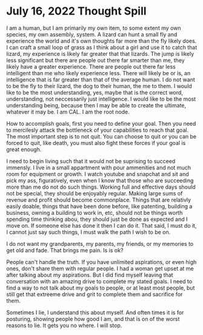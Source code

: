 # July 16, 2022 Thought Spill

I am a human, but I am primarily my own item, to some extent my own species, my own assembly, system. 
A lizard can hunt a small fly and experience the world and it's own thoughts far more than the fly likely does. 
I can craft a small loop of grass as I think about a girl and use it to catch that lizard, my experience is likely far greater that that lizards.
The jump is likely less significant but there are people out there far smarter than me, they likely have a greater experience.
There are people out there far less intelligent than me who likely experience less. 
There will likely be or is, an intelligence that is far greater than that of the average human.
I do not want to be the fly to their lizard, the dog to their human, the me to them.
I would like to be the most understanding, yes, maybe that is the correct word, understanding, not neccessarily just intelligence.
I would like to be the most understanding being, because then I may be able to create the ultimate, whatever it may be.
I am CAL.
I am the root node.

How to accomplish goals, first you need to define your goal.
Then you need to mercilesly attack the bottleneck of your capabilities to reach that goal.
The most important step is to not quit. 
You can choose to quit or you can be forced to quit, like death, you must also fight these forces if your goal is great enough.

I need to begin living such that it would not be suprising to succeed immensly.
I live in a small appartment with pour ammenities and not much room for equipment or growth.
I watch youtube and snapchat and sit and pick my ass, figuratively, even when I know that those who are succeeding more than me do not do such things.
Working full and effective days should not be special, they should be enjoyably regular.
Making large sums of revenue and profit should become commonplace.
Things that are relativly easily doable, things that have been done before, like patenting, building a business, owning a building to work in, etc, should not be things worth spending time thinking abou, they should just be done as expected and I move on.
If someone else has done it then I can do it.
That said, I must do it, I cannot just say such things, I must walk the path I wish to be on.

I do not want my grandparents, my parents, my friends, or my memories to get old and fade. 
That brings me pain.
Is is ok?

People can't handle the truth.
If you have unlimited aspirations, or even high ones, don't share them with regular people.
I had a woman get upset at me after talking about my aspirations.
But I did find myself leaving that conversation with an amazing drive to complete my stated goals.
I need to find a way to not talk about my goals to people, or at least most people, but still get that extreeme drive and grit to complete them and sacrifice for them.

Sometimes I lie, I understand this about myself. 
And often times it is for posturing, showing people how good I am, and that is on of the worst reasons to lie.
It gets you no where. 
I will stop.